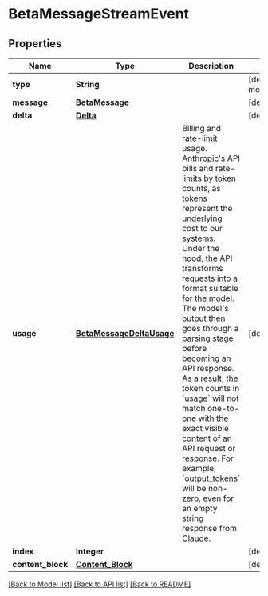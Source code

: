 # BetaMessageStreamEvent
## Properties

| Name | Type | Description | Notes |
|------------ | ------------- | ------------- | -------------|
| **type** | **String** |  | [default to message_start] |
| **message** | [**BetaMessage**](BetaMessage.md) |  | [default to null] |
| **delta** | [**Delta**](Delta.md) |  | [default to null] |
| **usage** | [**BetaMessageDeltaUsage**](BetaMessageDeltaUsage.md) | Billing and rate-limit usage.  Anthropic&#39;s API bills and rate-limits by token counts, as tokens represent the underlying cost to our systems.  Under the hood, the API transforms requests into a format suitable for the model. The model&#39;s output then goes through a parsing stage before becoming an API response. As a result, the token counts in &#x60;usage&#x60; will not match one-to-one with the exact visible content of an API request or response.  For example, &#x60;output_tokens&#x60; will be non-zero, even for an empty string response from Claude. | [default to null] |
| **index** | **Integer** |  | [default to null] |
| **content\_block** | [**Content_Block**](Content_Block.md) |  | [default to null] |

[[Back to Model list]](../README.md#documentation-for-models) [[Back to API list]](../README.md#documentation-for-api-endpoints) [[Back to README]](../README.md)

